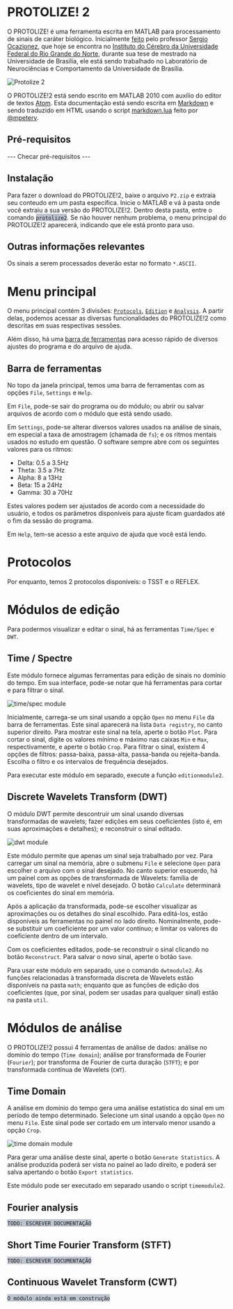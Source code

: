 ﻿PROTOLIZE! 2
============

O PROTOLIZE! é uma ferramenta escrita em MATLAB para processamento de sinais de caráter biológico. Inicialmente [feito](http://repositorio.unb.br/bitstream/10482/4213/1/2009_SergioAndresCondeOcazionez.pdf) pelo professor [Sergio Ocazionez](http://lattes.cnpq.br/7159531395590165), que hoje se encontra no [Instituto do Cérebro da Universidade Federal do Rio Grande do Norte](http://www.neuro.ufrn.br/incerebro/), durante sua tese de mestrado na Universidade de Brasília, ele está sendo trabalhado no Laboratório de Neurociências e Comportamento da Universidade de Brasília.

![Protolize 2](assets/p2mainpage.jpg)

O PROTOLIZE!2 está sendo escrito em MATLAB 2010 com auxílio do editor de textos [Atom](https://atom.io/). Esta documentação está sendo escrita em [Markdown](https://daringfireball.net/projects/markdown/) e sendo traduzido em HTML usando o script [markdown.lua](https://github.com/mpeterv/markdown) feito por [@mpeterv](https://github.com/mpeterv).

Pré-requisitos
--------------

--- Checar pré-requisitos ---

Instalação
----------

Para fazer o download do PROTOLIZE!2, baixe o arquivo `P2.zip` e extraia seu conteudo em um pasta específica. Inicie o MATLAB e vá à pasta onde você extraiu a sua versão do PROTOLIZE!2. Dentro desta pasta, entre o comando <span style="background-color: #BDC3CE">`protolize2`</span>. Se não houver nenhum problema, o menu principal do PROTOLIZE!2 aparecerá, indicando que ele está pronto para uso.

Outras informações relevantes
-----------------------------

Os sinais a serem processados deverão estar no formato `*.ASCII`.

Menu principal
==============

O menu principal contém 3 divisões: [`Protocols`](#protocols), [`Edition`](#edition) e [`Analysis`](#analysis). A partir delas, podemos acessar as diversas funcionalidades do PROTOLIZE!2 como descritas em suas respectivas sessões.

Além disso, há uma [barra de ferramentas](#toolbar) para acesso rápido de diversos ajustes do programa e do arquivo de ajuda.

<a name="toolbar"></a>

Barra de ferramentas
--------------------

No topo da janela principal, temos uma barra de ferramentas com as opções `File`, `Settings` e `Help`.

Em `File`, pode-se sair do programa ou do módulo; ou abrir ou salvar arquivos de acordo com o módulo que está sendo usado.

Em `Settings`, pode-se alterar diversos valores usados na análise de sinais, em especial a taxa de amostragem (chamada de `fs`); e os ritmos mentais usados no estudo em questão. O software sempre abre com os seguintes valores para os ritmos:

+ Delta: 0.5 a 3.5Hz
+ Theta: 3.5 a 7Hz
+ Alpha: 8 a 13Hz
+ Beta: 15 a 24Hz
+ Gamma: 30 a 70Hz

Estes valores podem ser ajustados de acordo com a necessidade do usuário, e todos os parâmetros disponíveis para ajuste ficam guardados até o fim da sessão do programa.

Em `Help`, tem-se acesso a este arquivo de ajuda que você está lendo.


<a name="protocols"></a>

Protocolos
==========

Por enquanto, temos 2 protocolos disponíveis: o TSST e o REFLEX.

<a name="edition"/>

Módulos de edição
=================

Para podermos visualizar e editar o sinal, há as ferramentas `Time/Spec` e `DWT`.

Time / Spectre
--------------

Este módulo fornece algumas ferramentas para edição de sinais no domínio do tempo. Em sua interface, pode-se notar que há ferramentas para cortar e para filtrar o sinal.

![time/spec module](assets/timespec.png "'Time/Spec' Module")

Inicialmente, carrega-se um sinal usando a opção `Open` no menu `File` da barra de ferramentas. Este sinal aparecerá na lista `Data registry`, no canto superior direito. Para mostrar este sinal na tela, aperte o botão `Plot`. Para cortar o sinal, digite os valores mínimo e máximo nas caixas `Min` e `Max`, respectivamente, e aperte o botão `Crop`. Para filtrar o sinal, existem 4 opções de filtros: passa-baixa, passa-alta, passa-banda ou rejeita-banda. Escolha o filtro e os intervalos de frequência desejados.

Para executar este módulo em separado, execute a função `editionmodule2`.

Discrete Wavelets Transform (DWT)
---------------------------------

O módulo DWT permite descontruir um sinal usando diversas transformadas de wavelets; fazer edições em seus coeficientes (isto é, em suas aproximações e detalhes); e reconstruir o sinal editado.

![dwt module](assets/dwt2.png "'DWT' Module")

Este módulo permite que apenas um sinal seja trabalhado por vez. Para carregar um sinal na memória, abre o submenu `File` e selecione `Open` para escolher o arquivo com o sinal desejado. No canto superior esquerdo, há um painel com as opções de transformada de Wavelets: família de wavelets, tipo de wavelet e nível desejado. O botão `Calculate` determinará os coeficientes do sinal em memória.

Após a aplicação da transformada, pode-se escolher visualizar as aproximações ou os detalhes do sinal escolhido. Para editá-los, estão disponíveis as ferramentas no painel no lado direito. Nominalmente, pode-se substituir um coeficiente por um valor contínuo; e limitar os valores do coeficiente dentro de um intervalo.

Com os coeficientes editados, pode-se reconstruir o sinal clicando no botão `Reconstruct`. Para salvar o novo sinal, aperte o botão `Save`.

Para usar este módulo em separado, use o comando `dwtmodule2`. As funções relacionadas à transformada discreta de Wavelets estão disponíveis na pasta `math`; enquanto que as funções de edição dos coeficientes (que, por sinal, podem ser usadas para qualquer sinal) estão na pasta `util`.

<a name="analysis"></a>

Módulos de análise
==================

O PROTOLIZE!2 possui 4 ferramentas de análise de dados: análise no domínio do tempo (`Time domain`); análise por transformada de Fourier (`Fourier`); por transforma de Fourier de curta duração (`STFT`); e por transformada contínua de Wavelets (`CWT`).

Time Domain
-----------

A análise em domínio do tempo gera uma análise estatística do sinal em um período de tempo determinado. Selecione um sinal usando a opção `Open` no menu `File`. Este sinal pode ser cortado em um intervalo menor usando a opção `Crop`.

![time domain module](assets/timedomain.png "'Time domain' Module")

Para gerar uma análise deste sinal, aperte o botão `Generate Statistics`. A análise produzida poderá ser vista no painel ao lado direito, e poderá ser salva apertando o botão `Export statistics`.

Este módulo pode ser executado em separado usando o script `timemodule2`.

Fourier analysis
----------------

<span style="background-color: #BDC3CE">`TODO: ESCREVER DOCUMENTAÇÃO`</span>

Short Time Fourier Transform (STFT)
-----------------------------------

<span style="background-color: #BDC3CE">`TODO: ESCREVER DOCUMENTAÇÃO`</span>

Continuous Wavelet Transform (CWT)
----------------------------------

<span style="background-color: #BDC3CE">`O módulo ainda está em construção`</span>
